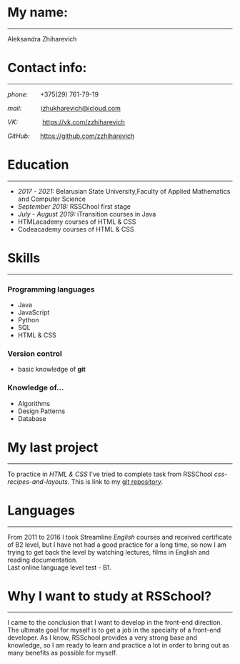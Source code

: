 # **My name:**
**************
Aleksandra Zhiharevich

# **Contact info:** 
*******************
*phone:* &nbsp;&nbsp;&nbsp;&nbsp;&nbsp;&nbsp;+375(29) 761-79-19  

*mail:* &nbsp;&nbsp;&nbsp;&nbsp;&nbsp;&nbsp;&nbsp;&nbsp;&nbsp;&nbsp;izhukharevich@icloud.com  

*VK:*  &nbsp;&nbsp;&nbsp;&nbsp;&nbsp;&nbsp;&nbsp;&nbsp;&nbsp;&nbsp;&nbsp;&nbsp;&nbsp;https://vk.com/zzhiharevich  

*GitHub:*  &nbsp;&nbsp;&nbsp;&nbsp;&nbsp;https://github.com/zzhiharevich

# **Education**
***************
- *2017 - 2021:* Belarusian State University,Faculty of Applied Mathematics and Computer Science
- *September 2018:* RSSChool first stage
- *July - August 2019:* iTransition courses in Java
- HTMLacademy courses of HTML & CSS
- Codeacademy courses of HTML & CSS

# **Skills**
************
### Programming languages

- Java
- JavaScript
- Python
- SQL
- HTML & CSS

### Version control
- basic knowledge of **git**

### Knowledge of...
- Algorithms
- Design Patterns
- Database

# **My last project**
************************
To practice in *HTML & CSS* I've tried to complete task from RSSChool *css-recipes-and-layouts*. This is link to my [git repository](https://github.com/zzhiharevich/css-recipes-and-layouts).

# **Languages**
**************
From 2011 to 2016 I took Streamline *English* courses and received certificate of B2 level, but I have not had a good practice for a long time, so now I am trying to get back the level by watching lectures, films in English and reading documentation.  
Last online language level test - B1.

# **Why I want to study at RSSchool?**
***
I came to the conclusion that I want to develop in the front-end direction. The ultimate goal for myself is to get a job in the specialty of a front-end developer. As I know, RSSchool provides a very strong base and knowledge, so I am ready to learn and practice a lot in order to bring out as many benefits as possible for myself.